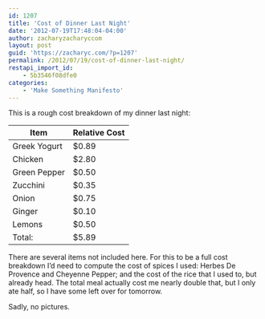 ```yaml
---
id: 1207
title: 'Cost of Dinner Last Night'
date: '2012-07-19T17:48:04-04:00'
author: zacharyzacharyccom
layout: post
guid: 'https://zacharyc.com/?p=1207'
permalink: /2012/07/19/cost-of-dinner-last-night/
restapi_import_id:
    - 5b3546f08dfe0
categories:
    - 'Make Something Manifesto'
---
```


This is a rough cost breakdown of my dinner last night:

| Item | Relative Cost |
|---|---|
| Greek Yogurt | $0.89 |
| Chicken | $2.80 |
| Green Pepper | $0.50 |
| Zucchini | $0.35 |
| Onion | $0.75 |
| Ginger | $0.10 |
| Lemons | $0.50 |
| Total: | $5.89 |

There are several items not included here. For this to be a full cost breakdown I’d need to compute the cost of spices I used: Herbes De Provence and Cheyenne Pepper; and the cost of the rice that I used to, but already head. The total meal actually cost me nearly double that, but I only ate half, so I have some left over for tomorrow.

Sadly, no pictures.